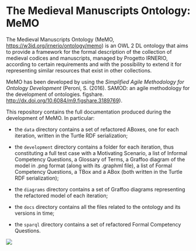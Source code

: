 # The Medieval Manuscripts Ontology: MeMO

The Medieval Manuscripts Ontology (MeMO, https://w3id.org/irnerio/ontology/memo) is an OWL 2 DL ontology that aims to provide a framework for the formal description of the collection of medieval codices and manuscripts, managed by Progetto IRNERIO, according to certain requirements and with the possibility to extend it for representing similar resources that exist in other collections. 

MeMO has been developed by using the _Simplified Agile Methodology for Ontology Development_ (Peroni, S. (2016). SAMOD: an agile methodology for the development of ontologies. figshare. http://dx.doi.org/10.6084/m9.figshare.3189769).

This repository contains the full documentation produced during the development of MeMO. In particular:

* the `data` directory contains a set of refactored ABoxes, one for each iteration, written in the Turtle RDF serialization;

* the `development` directory contains a folder for each iteration, thus constituting a full test case with a Motivating Scenario, a list of Informal Competency Questions, a Glossary of Terms, a Graffoo diagram of the model in .png format (along with its .graphml file), a list of Formal Competency Questions, a TBox and a ABox (both written in the Turtle RDF serialization);

* the `diagrams` directory contains a set of Graffoo diagrams representing the refactored model of each iteration;

* the `docs` directory contains all the files related to the ontology and its versions in time;

* the `sparql` directory contains a set of refactored Formal Competency Questions.

![](https://github.com/irnerio-opendata/memo/blob/master/docs/current/memo.png)
